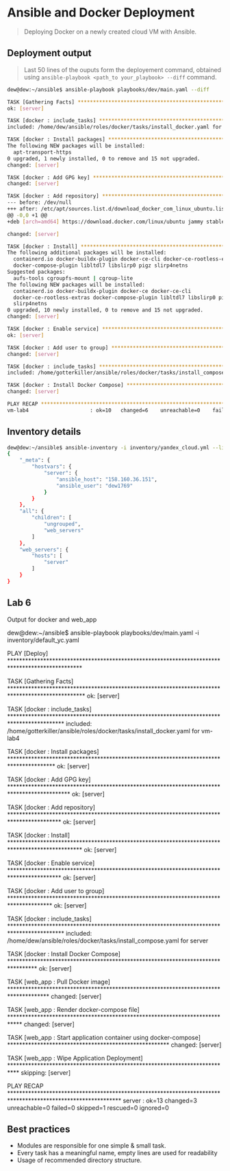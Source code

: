 # Ansible and Docker Deployment 
> Deploying Docker on a newly created cloud VM with Ansible.

## Deployment output

> Last 50 lines of the ouputs form the deployement command, obtained using `ansible-playbook <path_to your_playbook> --diff` command.

```sh
dew@dew:~/ansible$ ansible-playbook playbooks/dev/main.yaml --diff

TASK [Gathering Facts] *************************************************************************************************
ok: [server]

TASK [docker : include_tasks] ******************************************************************************************
included: /home/dew/ansible/roles/docker/tasks/install_docker.yaml for server

TASK [docker : Install packages] ***************************************************************************************
The following NEW packages will be installed:
  apt-transport-https
0 upgraded, 1 newly installed, 0 to remove and 15 not upgraded.
changed: [server]

TASK [docker : Add GPG key] ********************************************************************************************
changed: [server]

TASK [docker : Add repository] *****************************************************************************************
--- before: /dev/null
+++ after: /etc/apt/sources.list.d/download_docker_com_linux_ubuntu.list
@@ -0,0 +1 @@
+deb [arch=amd64] https://download.docker.com/linux/ubuntu jammy stable

changed: [server]

TASK [docker : Install] ************************************************************************************************
The following additional packages will be installed:
  containerd.io docker-buildx-plugin docker-ce-cli docker-ce-rootless-extras
  docker-compose-plugin libltdl7 libslirp0 pigz slirp4netns
Suggested packages:
  aufs-tools cgroupfs-mount | cgroup-lite
The following NEW packages will be installed:
  containerd.io docker-buildx-plugin docker-ce docker-ce-cli
  docker-ce-rootless-extras docker-compose-plugin libltdl7 libslirp0 pigz
  slirp4netns
0 upgraded, 10 newly installed, 0 to remove and 15 not upgraded.
changed: [server]

TASK [docker : Enable service] *****************************************************************************************
ok: [server]

TASK [docker : Add user to group] **************************************************************************************
changed: [server]

TASK [docker : include_tasks] ******************************************************************************************
included: /home/gotterkiller/ansible/roles/docker/tasks/install_compose.yaml for server

TASK [docker : Install Docker Compose] *********************************************************************************
changed: [server]

PLAY RECAP *************************************************************************************************************
vm-lab4                    : ok=10   changed=6    unreachable=0    failed=0    skipped=0    rescued=0    ignored=0
```

## Inventory details

```sh
dew@dew:~/ansible$ ansible-inventory -i inventory/yandex_cloud.yml --list
{
    "_meta": {
        "hostvars": {
            "server": {
                "ansible_host": "158.160.36.151",
                "ansible_user": "dew1769"
            }
        }
    },
    "all": {
        "children": [
            "ungrouped",
            "web_servers"
        ]
    },
    "web_servers": {
        "hosts": [
            "server"
        ]
    }
}
```


## Lab 6

Output for docker and web_app

dew@dew:~/ansible$ ansible-playbook playbooks/dev/main.yaml -i inventory/default_yc.yaml

PLAY [Deploy] ************************************************************************************************

TASK [Gathering Facts] *************************************************************************************************
ok: [server]

TASK [docker : include_tasks] ******************************************************************************************
included: /home/gotterkiller/ansible/roles/docker/tasks/install_docker.yaml for vm-lab4

TASK [docker : Install packages] ***************************************************************************************
ok: [server]

TASK [docker : Add GPG key] ********************************************************************************************
ok: [server]

TASK [docker : Add repository] *****************************************************************************************
ok: [server]

TASK [docker : Install] ************************************************************************************************
ok: [server]

TASK [docker : Enable service] *****************************************************************************************
ok: [server]

TASK [docker : Add user to group] **************************************************************************************
ok: [server]

TASK [docker : include_tasks] ******************************************************************************************
included: /home/dew/ansible/roles/docker/tasks/install_compose.yaml for server

TASK [docker : Install Docker Compose] *********************************************************************************
ok: [server]

TASK [web_app : Pull Docker image] *************************************************************************************
changed: [server]

TASK [web_app : Render docker-compose file] ****************************************************************************
changed: [server]

TASK [web_app : Start application container using docker-compose] ******************************************************
changed: [server]

TASK [web_app : Wipe Application Deployment] ***************************************************************************
skipping: [server]

PLAY RECAP *************************************************************************************************************
server                    : ok=13   changed=3    unreachable=0    failed=0    skipped=1    rescued=0    ignored=0

## Best practices
- Modules are responsible for one simple & small task.
- Every task has a meaningful name, empty lines are used for readability 
- Usage of recommended directory structure. 